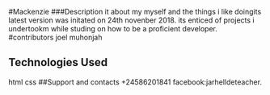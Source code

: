 #Mackenzie
###Description
it about my myself and the things i like doingits latest version was initated on 24th novenber 2018.
its enticed of projects i undertookm while studing on how to be a proficient developer.
#contributors
joel muhonjah
## Technologies Used
html
css
##Support and contacts
+24586201841
facebook:jarhelldeteacher.
